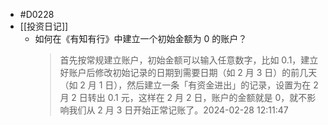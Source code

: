 - #D0228
- [[投资日记]]
	- 如何在《有知有行》中建立一个初始金额为 0 的账户？
	  > 首先按常规建立账户，初始金额可以输入任意数字，比如 0.1，建立好账户后修改初始记录的日期到需要日期（如 2 月 3 日）的前几天（如 2 月 1 日），然后建立一条「有资金进出」的记录，设置为在 2 月 2 日转出 0.1 元，这样在 2 月 2 日，账户的金额就是 0，就不影响我们从 2 月 3 日开始正常记账了。2024-02-28 12:11:47
